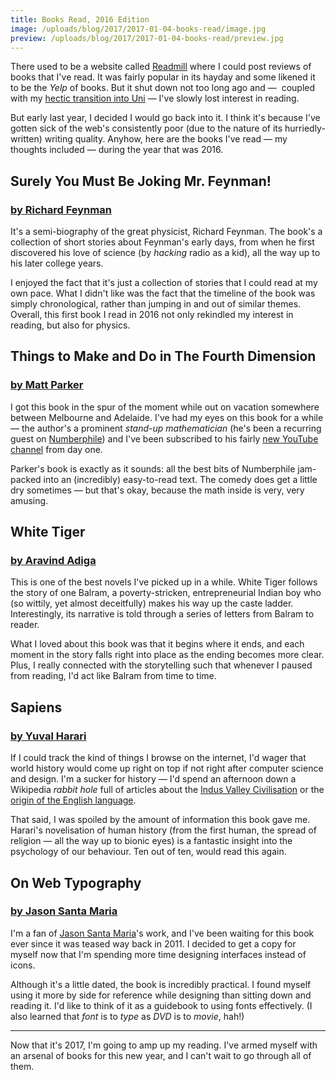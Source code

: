 ```yaml
---
title: Books Read, 2016 Edition
image: /uploads/blog/2017/2017-01-04-books-read/image.jpg
preview: /uploads/blog/2017/2017-01-04-books-read/preview.jpg
---
```


There used to be a website called [Readmill](http://readmill.com) where I could post reviews of books that I've read. It was fairly popular in its hayday and some likened it to be the *Yelp* of books. But it shut down not too long ago and —  coupled with my [hectic transition into Uni](http://log.mlgrto.com/post/122224865875/semester-one) — I've slowly lost interest in reading.

But early last year, I decided I would go back into it. I think it's because I've gotten sick of the web's consistently poor (due to the nature of its hurriedly-written) writing quality. Anyhow, here are the books I've read — my thoughts included — during the year that was 2016.

## Surely You Must Be Joking Mr. Feynman!

### [by Richard Feynman](https://www.amazon.com/Surely-Feynman-Adventures-Curious-Character/dp/0393316041) 

It's a semi-biography of the great physicist, Richard Feynman. The book's a collection of short stories about Feynman's early days, from when he first discovered his love of science (by *hacking* radio as a kid), all the way up to his later college years.

I enjoyed the fact that it's just a collection of stories that I could read at my own pace. What I didn't like was the fact that the timeline of the book was simply chronological, rather than jumping in and out of similar themes. Overall, this first book I read in 2016 not only rekindled my interest in reading, but also for physics.

## Things to Make and Do in The Fourth Dimension

### [by Matt Parker](http://makeanddo4d.com) 

I got this book in the spur of the moment while out on vacation somewhere between Melbourne and Adelaide. I've had my eyes on this book for a while — the author's a prominent *stand-up mathematician* (he's been a recurring guest on [Numberphile](https://www.youtube.com/watch?v=_s5RFgd59ao)) and I've been subscribed to his fairly [new YouTube channel](https://www.youtube.com/channel/UCSju5G2aFaWMqn-_0YBtq5A) from day one.

Parker's book is exactly as it sounds: all the best bits of Numberphile jam-packed into an (incredibly) easy-to-read text. The comedy does get a little dry sometimes — but that's okay, because the math inside is very, very amusing. 

## White Tiger

### [by Aravind Adiga](https://www.amazon.com/gp/product/1416562605?ie=UTF8&tag=thesecondcircle&linkCode=as2&camp=1789&creative=9325&creativeASIN=1416562605) 

This is one of the best novels I've picked up in a while. White Tiger follows the story of one Balram, a poverty-stricken, entrepreneurial Indian boy who (so wittily, yet almost deceitfully) makes his way up the caste ladder. Interestingly, its narrative is told through a series of letters from Balram to reader. 

What I loved about this book was that it begins where it ends, and each moment in the story falls right into place as the ending becomes more clear. Plus, I really connected with the storytelling such that whenever I paused from reading, I'd act like Balram from time to time.

## Sapiens

### [by Yuval Harari](http://www.ynharari.com/sapiens/short-overview/) 

If I could track the kind of things I browse on the internet, I'd wager that world history would come up right on top if not right after computer science and design. I'm a sucker for history — I'd spend an afternoon down a Wikipedia *rabbit hole* full of articles about the [Indus Valley Civilisation](https://en.wikipedia.org/wiki/Indus_Valley_Civilisation) or the [origin of the English language](https://www.youtube.com/user/Xidnaf/videos).

That said, I was spoiled by the amount of information this book gave me. Harari's novelisation of human history (from the first human, the spread of religion — all the way up to bionic eyes) is a fantastic insight into the psychology of our behaviour. Ten out of ten, would read this again.

## On Web Typography

### [by Jason Santa Maria](https://abookapart.com/products/on-web-typography) 

I'm a fan of [Jason Santa Maria](http://jasonsantamaria.com)'s work, and I've been waiting for this book ever since it was teased way back in 2011. I decided to get a copy for myself now that I'm spending more time designing interfaces instead of icons.

Although it's a little dated, the book is incredibly practical. I found myself using it more by side for reference while designing than sitting down and reading it. I'd like to think of it as a guidebook to using fonts effectively. (I also learned that *font* is to *type* as *DVD* is to *movie*, hah!)

---

Now that it's 2017, I'm going to amp up my reading. I've armed myself with an arsenal of books for this new year, and I can't wait to go through all of them.